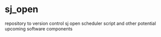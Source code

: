# sj_open
repository to version control sj open scheduler script and other potential upcoming software components

